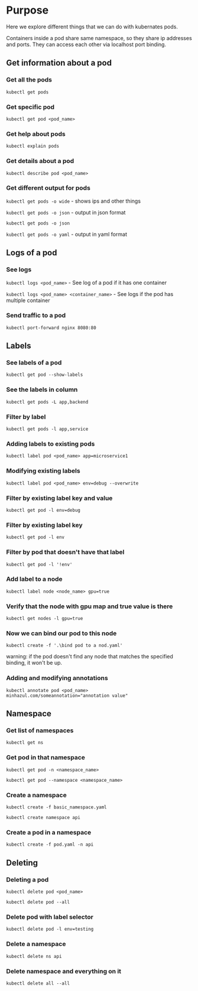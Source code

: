 # Purpose
Here we explore different things that we can do with kubernates pods.

Containers inside a pod share same namespace, so they share ip addresses and ports. They can access each other via localhost port binding.
## Get information about a pod
### Get all the pods
`kubectl get pods`

### Get specific pod
`kubectl get pod <pod_name>`

### Get help about pods
`kubectl explain pods`

### Get details about a pod
`kubectl describe pod <pod_name>`

### Get different output for pods
`kubectl get pods -o wide` - shows ips and other things

`kubectl get pods -o json` - output in json format

`kubectl get pods -o json`

`kubectl get pods -o yaml` - output in yaml format

## Logs of a pod

### See logs
`kubectl logs <pod_name>` - See log of a pod if it has one container

`kubectl logs <pod_name> <container_name>` - See logs if the pod has multiple container

### Send traffic to a pod
`kubectl port-forward nginx 8080:80`

## Labels

### See labels of a pod
`kubectl get pod --show-labels`

### See the labels in column
`kubectl get pods -L app,backend`

### Filter by label
`kubectl get pods -l app,service`

### Adding labels to existing pods
`kubectl label pod <pod_name> app=microservice1`

### Modifying existing labels
`kubectl label pod <pod_name> env=debug --overwrite`

### Filter by existing label key and value
`kubectl get pod -l env=debug`

### Filter by existing label key
`kubectl get pod -l env`

### Filter by pod that **doesn't** have that label
`kubectl get pod -l '!env'`

### Add label to a node
`kubectl label node <node_name> gpu=true`

### Verify that the node with gpu map and true value is there
`kubectl get nodes -l gpu=true`

### Now we can bind our pod to this node
`kubectl create -f '.\bind pod to a nod.yaml'`

warning: if the pod doesn't find any node that matches the specified binding, it won't be up.

### Adding and modifying annotations
`kubectl annotate pod <pod_name> minhazul.com/someannotation="annotation value"`

## Namespace

### Get list of namespaces
`kubectl get ns`

### Get pod in that namespace
`kubectl get pod -n <namespace_name>`

`kubectl get pod --namespace <namespace_name>`

### Create a namespace
`kubectl create -f basic_namespace.yaml`

`kubectl create namespace api`

### Create a pod in a namespace
`kubectl create -f pod.yaml -n api`

## Deleting

### Deleting a pod
`kubectl delete pod <pod_name>`

`kubectl delete pod --all`

### Delete pod with label selector
`kubectl delete pod -l env=testing`

### Delete a namespace
`kubectl delete ns api`

### Delete namespace and everything on it
`kubectl delete all --all`